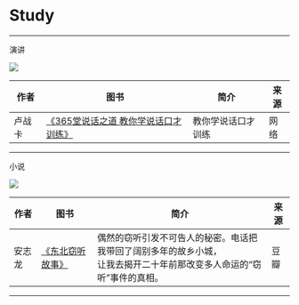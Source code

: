

# Study



---





演讲

![](https://vin.dynalias.com/bookshelf/author/aricerul.gif)

| 作者   | 图书                                                            | 简介               | 来源 |
| ------ | --------------------------------------------------------------- | ------------------ | ---- |
| 卢战卡 | [《365堂说话之道 教你学说话口才训练》](https://lzk365.wangbin.run) | 教你学说话口才训练 | 网络 |

---

小说

![](https://vin.dynalias.com/bookshelf/author/aricerul.gif)

| 作者   | 图书                                               | 简介                                                                                                                         | 来源 |
| ------ | -------------------------------------------------- | ---------------------------------------------------------------------------------------------------------------------------- | ---- |
| 安志龙 | [《东北窃听故事》](https://dbqtgs-douban.wangbin.run) | 偶然的窃听引发不可告人的秘密。电话把我带回了阔别多年的故乡小城，<br />让我去揭开二十年前那改变多人命运的“窃听”事件的真相。 | 豆瓣 |


---
